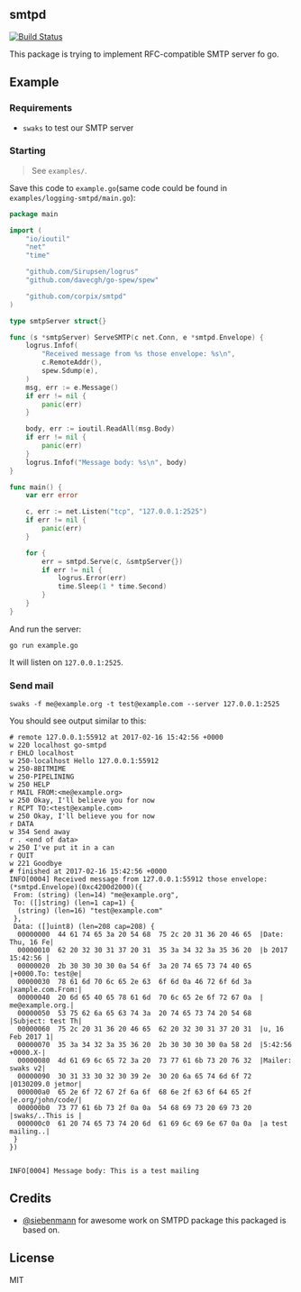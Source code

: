 smtpd
-----

[![Build Status](https://travis-ci.org/corpix/smtpd.svg?branch=master&12312556)](https://travis-ci.org/corpix/smtpd)

This package is trying to implement RFC-compatible SMTP server fo go.

## Example

### Requirements

* `swaks` to test our SMTP server

### Starting

> See `examples/`.

Save this code to `example.go`(same code could be found in `examples/logging-smtpd/main.go`):

``` go
package main

import (
	"io/ioutil"
	"net"
	"time"

	"github.com/Sirupsen/logrus"
	"github.com/davecgh/go-spew/spew"

	"github.com/corpix/smtpd"
)

type smtpServer struct{}

func (s *smtpServer) ServeSMTP(c net.Conn, e *smtpd.Envelope) {
	logrus.Infof(
		"Received message from %s those envelope: %s\n",
		c.RemoteAddr(),
		spew.Sdump(e),
	)
	msg, err := e.Message()
	if err != nil {
		panic(err)
	}

	body, err := ioutil.ReadAll(msg.Body)
	if err != nil {
		panic(err)
	}
	logrus.Infof("Message body: %s\n", body)
}

func main() {
	var err error

	c, err := net.Listen("tcp", "127.0.0.1:2525")
	if err != nil {
		panic(err)
	}

	for {
		err = smtpd.Serve(c, &smtpServer{})
		if err != nil {
			logrus.Error(err)
			time.Sleep(1 * time.Second)
		}
	}
}

```

And run the server:

``` shell
go run example.go
```

It will listen on `127.0.0.1:2525`.

### Send mail

``` shell
swaks -f me@example.org -t test@example.com --server 127.0.0.1:2525
```

You should see output similar to this:

``` text
# remote 127.0.0.1:55912 at 2017-02-16 15:42:56 +0000
w 220 localhost go-smtpd
r EHLO localhost
w 250-localhost Hello 127.0.0.1:55912
w 250-8BITMIME
w 250-PIPELINING
w 250 HELP
r MAIL FROM:<me@example.org>
w 250 Okay, I'll believe you for now
r RCPT TO:<test@example.com>
w 250 Okay, I'll believe you for now
r DATA
w 354 Send away
r . <end of data>
w 250 I've put it in a can
r QUIT
w 221 Goodbye
# finished at 2017-02-16 15:42:56 +0000
INFO[0004] Received message from 127.0.0.1:55912 those envelope: (*smtpd.Envelope)(0xc4200d2000)({
 From: (string) (len=14) "me@example.org",
 To: ([]string) (len=1 cap=1) {
  (string) (len=16) "test@example.com"
 },
 Data: ([]uint8) (len=208 cap=208) {
  00000000  44 61 74 65 3a 20 54 68  75 2c 20 31 36 20 46 65  |Date: Thu, 16 Fe|
  00000010  62 20 32 30 31 37 20 31  35 3a 34 32 3a 35 36 20  |b 2017 15:42:56 |
  00000020  2b 30 30 30 30 0a 54 6f  3a 20 74 65 73 74 40 65  |+0000.To: test@e|
  00000030  78 61 6d 70 6c 65 2e 63  6f 6d 0a 46 72 6f 6d 3a  |xample.com.From:|
  00000040  20 6d 65 40 65 78 61 6d  70 6c 65 2e 6f 72 67 0a  | me@example.org.|
  00000050  53 75 62 6a 65 63 74 3a  20 74 65 73 74 20 54 68  |Subject: test Th|
  00000060  75 2c 20 31 36 20 46 65  62 20 32 30 31 37 20 31  |u, 16 Feb 2017 1|
  00000070  35 3a 34 32 3a 35 36 20  2b 30 30 30 30 0a 58 2d  |5:42:56 +0000.X-|
  00000080  4d 61 69 6c 65 72 3a 20  73 77 61 6b 73 20 76 32  |Mailer: swaks v2|
  00000090  30 31 33 30 32 30 39 2e  30 20 6a 65 74 6d 6f 72  |0130209.0 jetmor|
  000000a0  65 2e 6f 72 67 2f 6a 6f  68 6e 2f 63 6f 64 65 2f  |e.org/john/code/|
  000000b0  73 77 61 6b 73 2f 0a 0a  54 68 69 73 20 69 73 20  |swaks/..This is |
  000000c0  61 20 74 65 73 74 20 6d  61 69 6c 69 6e 67 0a 0a  |a test mailing..|
 }
})


INFO[0004] Message body: This is a test mailing
```

## Credits

* [@siebenmann](https://github.com/siebenmann/smtpd) for awesome work on SMTPD package this packaged is based on.

## License

MIT
